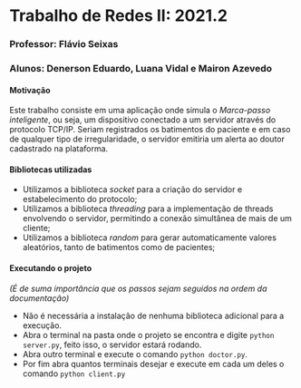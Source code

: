 # Trabalho de Redes II: 2021.2

### Professor: Flávio Seixas
### Alunos: Denerson Eduardo, Luana Vidal e Mairon Azevedo

#### Motivação
Este trabalho consiste em uma aplicação onde simula o *Marca-passo inteligente*, ou seja, um dispositivo conectado a um servidor através do protocolo TCP/IP. Seriam registrados os batimentos do paciente e em caso de qualquer tipo de irregularidade, o servidor emitiria um alerta ao doutor cadastrado na plataforma.

#### Bibliotecas utilizadas
- Utilizamos a biblioteca *socket* para a criação do servidor e estabelecimento do protocolo;
- Utilizamos a biblioteca *threading* para a implementação de threads envolvendo o servidor, permitindo a conexão simultânea de mais de um cliente;
- Utilizamos a biblioteca *random* para gerar automaticamente valores aleatórios, tanto de batimentos como de pacientes;

#### Executando o projeto
*(É de suma importância que os passos sejam seguidos na ordem da documentação)*
- Não é necessária a instalação de nenhuma biblioteca adicional para a execução. 
- Abra o terminal na pasta onde o projeto se encontra e digite ```python server.py```, feito isso, o servidor estará rodando.
- Abra outro terminal e execute o comando ```python doctor.py```.
- Por fim abra quantos terminais desejar e execute em cada um deles o comando ```python client.py```


